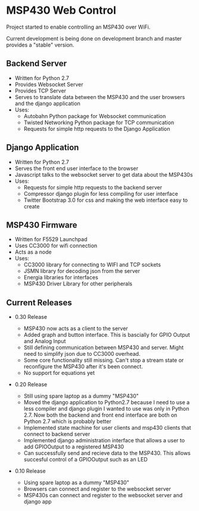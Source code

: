 MSP430 Web Control
=================

Project started to enable controlling an MSP430 over WiFi.

Current development is being done on development branch and master provides a "stable" version.


Backend Server
-----------------
* Written for Python 2.7
* Provides Websocket Server
* Provides TCP Server
* Serves to translate data between the MSP430 and the user browsers and the django application
* Uses:
    * Autobahn Python package for Websocket communication
    * Twisted Networking Python package for TCP communication
    * Requests for simple http requests to the Django Application

Django Application
-----------------
* Written for Python 2.7
* Serves the front end user interface to the browser
* Javascript talks to the websocket server to get data about the MSP430s
* Uses:
    * Requests for simple http requests to the backend server
    * Compressor django plugin for less compiling for user interface
    * Twitter Bootstrap 3.0 for css and making the web interface easy to create

MSP430 Firmware
----------------
* Written for F5529 Launchpad
* Uses CC3000 for wifi connection
* Acts as a node
* Uses:
    * CC3000 library for connecting to WIFI and TCP sockets
    * JSMN library for decoding json from the server
    * Energia libraries for interfaces
    * MSP430 Driver Library for other peripherals

Current Releases
-----------------
* 0.30 Release
    * MSP430 now acts as a client to the server
    * Added graph and button interface. This is bascially for GPIO Output and Analog Input
    * Still defining communication between MSP430 and server. Might need to simplify json due to CC3000 overhead.
    * Some core functionality still missing. Can't stop a stream state or reconfigure the MSP430 after it's been connect.
    * No support for equations yet

* 0.20 Release
    * Still using spare laptop as a dummy "MSP430"
    * Moved the django application to Python2.7 because I need to use a less compiler and django plugin I wanted to use was only in Python 2.7. Now both the backend and front end interface are both on Python 2.7 which is probably better
    * Implemented state machine for user clients and msp430 clients that connect to backend server
    * Implemented django administration interface that allows a user to add GPIOOutput to a registered MSP430
    * Can successfully send and recieve data to the MSP430. This allows succesful control of a GPIOOutput such as an LED

* 0.10 Release
    * Using spare laptop as a dummy "MSP430"
    * Browsers can connect and register to the websocket server
    * MSP430s can connect and register to the websocket server and django app
